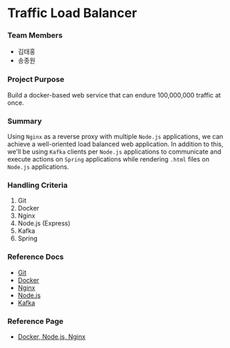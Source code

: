 # Traffic Load Balancer

### Team Members
 - 김태홍
 - 송종원

### Project Purpose
Build a docker-based web service that can endure 100,000,000 traffic at once.

### Summary
Using `Nginx` as a reverse proxy with multiple `Node.js` applications, we can achieve a well-oriented load balanced web application. In addition to this, we'll be using `Kafka` clients per `Node.js` applications to communicate and execute actions on `Spring` applications while rendering `.html` files on `Node.js` applications.

### Handling Criteria
1. Git
2. Docker
3. Nginx
4. Node.js (Express)
5. Kafka
6. Spring

### Reference Docs
 - [Git](https://github.com/rlaxoghd94/Kafka_Test/blob/master/Docs/git.md)
 - [Docker](https://github.com/rlaxoghd94/Docker_Tutorial)
 - [Nginx](https://github.com/rlaxoghd94/Nginx_NodeJs_Manual/blob/master/README.md)
 - [Node.js](https://github.com/rlaxoghd94/Nginx_NodeJs_Manual/blob/master/Nodejs/README.md)
 - [Kafka](https://github.com/rlaxoghd94/Kafka_Test/blob/master/README.md)

### Reference Page
 - [Docker, Node.js, Nginx](http://labs.brandi.co.kr/2018/05/25/kangww.html)
